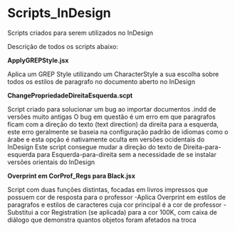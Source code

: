# Scripts_InDesign
Scripts criados para serem utilizados no InDesign

Descrição de todos os scripts abaixo:

**ApplyGREPStyle.jsx**

Aplica um GREP Style utilizando um CharacterStyle a sua escolha sobre todos os estilos de paragrafo no documento aberto no InDesign



**ChangePropriedadeDireitaEsquerda.scpt**

Script criado para solucionar um bug ao importar documentos .indd de versões muito antigas
O bug em questão é um erro em que paragrafos ficam com a direção do texto (text direction) da direita para a esquerda,
este erro geralmente se baseia na configuração padrão de idiomas como o árabe e esta opção é nativamente oculta em versões ocidentais do InDesign
Este script consegue mudar a direção do texto de Direita-para-esquerda para Esquerda-para-direita sem a necessidade de se instalar versões orientais do InDesign



**Overprint em CorProf_Regs para Black.jsx**

Script com duas funções distintas, focadas em livros impressos que possuem cor de resposta para o professor
-Aplica Overprint em estilos de paragrafos e estilos de caracteres cuja cor principal é a cor de professor
-Substitui a cor Registration (se aplicada) para a cor 100K, com caixa de diálogo que demonstra quantos objetos foram afetados na troca

